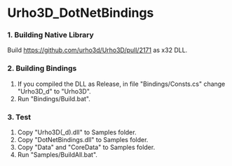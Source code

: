 # Urho3D_DotNetBindings

### 1. Building Native Library
Build https://github.com/urho3d/Urho3D/pull/2171 as x32 DLL.

### 2. Building Bindings
1) If you compiled the DLL as Release, in file "Bindings/Consts.cs" change "Urho3D_d" to "Urho3D".
2) Run "Bindings/Build.bat".

### 3. Test
1) Copy "Urho3D(_d).dll" to Samples folder.
2) Copy "DotNetBindings.dll" to Samples folder.
3) Copy "Data" and "CoreData" to Samples folder.
4) Run "Samples/BuildAll.bat".

